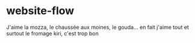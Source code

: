 # website-flow
J'aime la mozza, le chaussée aux moines, le gouda... en fait j'aime tout
et surtout le fromage kiri, c'est trop bon
